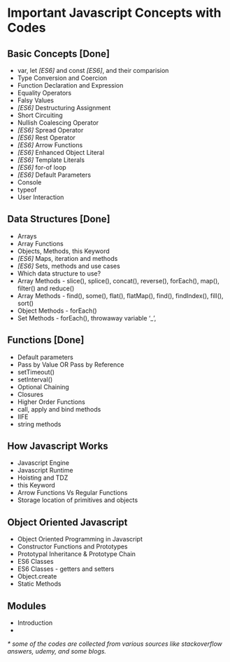 # Important Javascript Concepts with Codes

## Basic Concepts [Done]
- var, let _[ES6]_ and const _[ES6]_, and their comparision
- Type Conversion and Coercion
- Function Declaration and Expression
- Equality Operators
- Falsy Values 
- _[ES6]_ Destructuring Assignment
- Short Circuiting
- Nullish Coalescing Operator
- _[ES6]_ Spread Operator
- _[ES6]_ Rest Operator
- _[ES6]_ Arrow Functions
- _[ES6]_ Enhanced Object Literal
- _[ES6]_ Template Literals
- _[ES6]_ for-of loop
- _[ES6]_ Default Parameters
- Console
- typeof
- User Interaction

## Data Structures [Done]
- Arrays
- Array Functions
- Objects, Methods, this Keyword
- _[ES6]_ Maps, iteration and methods
- _[ES6]_ Sets, methods and use cases
- Which data structure to use?
- Array Methods - slice(), splice(), concat(), reverse(), forEach(), map(), filter() and reduce()
- Array Methods - find(), some(), flat(), flatMap(), find(), findIndex(), fill(), sort()
- Object Methods - forEach()
- Set Methods - forEach(), throwaway variable ‘_’, 

## Functions [Done]
- Default parameters
- Pass by Value OR Pass by Reference
- setTimeout()
- setInterval()
- Optional Chaining
- Closures
- Higher Order Functions
- call, apply and bind methods
- IIFE
- string methods

## How Javascript Works
- Javascript Engine
- Javascript Runtime
- Hoisting and TDZ
- this Keyword
- Arrow Functions Vs Regular Functions
- Storage location of primitives and objects

## Object Oriented Javascript
- Object Oriented Programming in Javascript
- Constructor Functions and Prototypes
- Prototypal Inheritance & Prototype Chain
- ES6 Classes
- ES6 Classes - getters and setters
- Object.create
- Static Methods

## Modules
- Introduction
- 

_* some of the codes are collected from various sources like stackoverflow answers, udemy, and some blogs._